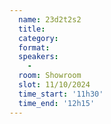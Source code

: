 ```yaml
---
  name: 23d2t2s2
  title: 
  category: 
  format: 
  speakers: 
    - 
  room: Showroom
  slot: 11/10/2024
  time_start: '11h30'
  time_end: '12h15'
---
```

